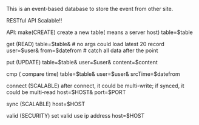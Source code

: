 This is an event-based database to store the event from other site. 

RESTful API
Scalable!! 

API: 
make(CREATE)
	create a new table( means a server host)
	table=$table

get (READ)
	table=$table& # no args could load latest 20 record 
	user=$user&
	from=$datefrom # catch all data after the point 

put (UPDATE)
	table=$table&
	user=$user&
	content=$content

cmp ( compare time) 
	table=$table&
	user=$user&
	srcTime=$datefrom

connect (SCALABLE) 
	after connect, it could be multi-write; if synced, it could be multi-read 
	host=$HOST&
	port=$PORT

sync (SCALABLE)
	host=$HOST

valid (SECURITY)
	set valid use ip address
	host=$HOST

